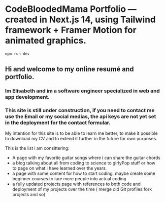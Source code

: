 # CodeBloodedMama Portfolio — created in Next.js 14, using Tailwind framework + Framer Motion for animated graphics.


```bash
npm run dev
```

## Hi and welcome to my online resumé and portfolio. 
### Im Elisabeth and im a software engineer specialized in web and app development. 
### This site is still under construction, if you need to contact me use the Email or my social medias, the api keys are not yet set in the deployment for the contact formular. 

My intention for this site is to be able to learn me better, to make it possible to download my CV and to extend it further in the future for own purposes. 

This is the list i am consittering: 
- A page with my favorite guitar songs where i can share the guitar chords
- a blog talking about all from coding to science to girlyPop stuff or how to page on what i have learned over the years.
- a page with some content for how to start coding, maybe create some beginner courses to lure more people into actual coding
- a fully updated projects page with references to both code and deployment of my projects over the time ( merge old Git profiles fork projects and so)

